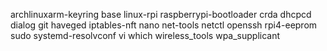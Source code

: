 archlinuxarm-keyring base linux-rpi raspberrypi-bootloader crda dhcpcd dialog git haveged iptables-nft nano net-tools netctl openssh rpi4-eeprom sudo systemd-resolvconf vi which wireless_tools wpa_supplicant
